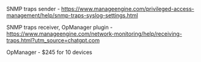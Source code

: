 SNMP traps sender - https://www.manageengine.com/privileged-access-management/help/snmp-traps-syslog-settings.html

SNMP traps receiver, OpManager plugin - https://www.manageengine.com/network-monitoring/help/receiving-traps.html?utm_source=chatgpt.com

OpManager - $245 for 10 devices